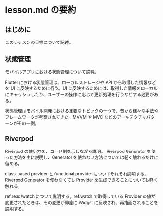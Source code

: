 # lesson.md の要約

## はじめに

このレッスンの目標について記述。

## 状態管理

モバイルアプリにおける状態管理について説明。

Flutter における状態管理は、ローカルストレージや API から取得した情報などを UI に反映するために行う。UI に反映するためには、取得した情報をローカルにキャッシュしたり、ユーザーの操作に応じて更新処理を行うなどする必要がある。

状態管理はモバイル開発における重要なトピックの一つで、昔から様々な手法やフレームワークが考案されてきた。MVVM や MVC などのアーキテクチャパターンがその一例。

## Riverpod

Riverpod の使い方を、コード例を示しながら説明。
Riverpod Generator を使った方法を主に説明し、Generator を使わない方法については軽く触れるだけに留める。

class-based provider と functional provider についてそれぞれ説明する。Riverpod Generator を使わなくても Provider を生成できることについても軽く触れる。

ref.read/watch について説明する。ref.watch で取得している Provider の値が変更されたときは、その変更が即座に Widget に反映され、再描画されることを説明する。
